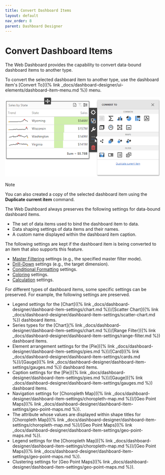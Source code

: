 ```yaml
---
title: Convert Dashboard Items
layout: default
nav_order: 8
parent: Dashboard Designer
---
```

# Convert Dashboard Items
The Web Dashboard provides the capability to convert data-bound dashboard items to another type.

To convert the selected dashboard item to another type, use the dashboard item's [Convert To]({% link _docs/dashboard-designer/ui-elements/dashboard-item-menu.md %}) menu.

![wdd-convert-to-dialog](/assets/images/dashboards/img125857.png)

> [!NOTE]
> You can also created a copy of the selected dashboard item using the **Duplicate current item** command.

The Web Dashboard always preserves the following settings for data-bound dashboard items.
* The set of data items used to bind the dashboard item to data.
* Data shaping settings of data items and their names.
* A custom name displayed within the dashboard item caption.

The following settings are kept if the dashboard item is being converted to an item that also supports this feature.
* [Master Filtering](interactivity/master-filtering.md) settings (e.g., the specified master filter mode).
* [Drill-Down](interactivity/drill-down.md) settings (e.g., the target dimension).
* [Conditional Formatting](appearance-customization/conditional-formatting.md) settings.
* [Coloring](appearance-customization/coloring.md) settings.
* [Calculation](data-analysis/calculations.md) settings.

For different types of dashboard items, some specific settings can be preserved. For example, the following settings are preserved.
* Legend settings for the [Chart]({% link _docs/dashboard-designer/dashboard-item-settings/chart.md %})/[Scatter Chart]({% link _docs/dashboard-designer/dashboard-item-settings/scatter-chart.md %}) dashboard items.
* Series types for the [Chart]{% link _docs/dashboard-designer/dashboard-item-settings/chart.md %})/[Range Filter]({% link _docs/dashboard-designer/dashboard-item-settings/range-filter.md %}) dashboard items.
* Element arrangement settings for the [Pie]({% link _docs/dashboard-designer/dashboard-item-settings/pies.md %})/[Card]({% link _docs/dashboard-designer/dashboard-item-settings/cards.md %})/[Gauge]({% link _docs/dashboard-designer/dashboard-item-settings/gauges.md %}) dashboard items.
* Caption settings for the [Pie]({% link _docs/dashboard-designer/dashboard-item-settings/pies.md %})/[Gauge]({% link _docs/dashboard-designer/dashboard-item-settings/gauges.md %}) dashboard items.
* Navigation settings for [Choropleth Map]({% link _docs/dashboard-designer/dashboard-item-settings/choropleth-map.md %})/[Geo Point Maps]({% link _docs/dashboard-designer/dashboard-item-settings/geo-point-maps.md %}).
* The attribute whose values are displayed within shape titles for [Choropleth Map]({% link _docs/dashboard-designer/dashboard-item-settings/choropleth-map.md %})/[Geo Point Maps]({% link _docs/dashboard-designer/dashboard-item-settings/geo-point-maps.md %}).
* Legend settings for the [Choropleth Map]({% link _docs/dashboard-designer/dashboard-item-settings/choropleth-map.md %})/[Geo Point Maps]({% link _docs/dashboard-designer/dashboard-item-settings/geo-point-maps.md %}).
* Clustering settings for [Geo Point Maps]({% link _docs/dashboard-designer/dashboard-item-settings/geo-point-maps.md %}).